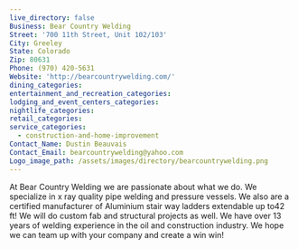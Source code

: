 ```yaml
---
live_directory: false
Business: Bear Country Welding
Street: '700 11th Street, Unit 102/103'
City: Greeley
State: Colorado
Zip: 80631
Phone: (970) 420-5631
Website: 'http://bearcountrywelding.com/'
dining_categories:
entertainment_and_recreation_categories:
lodging_and_event_centers_categories:
nightlife_categories:
retail_categories:
service_categories:
  - construction-and-home-improvement
Contact_Name: Dustin Beauvais
Contact_Email: bearcountrywelding@yahoo.com
Logo_image_path: /assets/images/directory/bearcountrywelding.png
---
```


At Bear Country Welding we are passionate about what we do. We specialize in x ray quality pipe welding and pressure vessels. We also are a certified manufacturer of Aluminium stair way ladders extendable up to42 ft\! We will do custom fab and structural projects as well. We have over 13 years of welding experience in the oil and construction industry. We hope we can team up with your company and create a win win\!